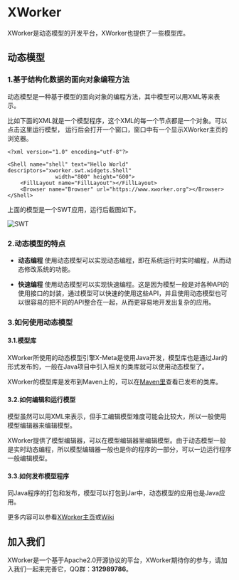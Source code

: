 # XWorker

XWorker是动态模型的开发平台，XWorker也提供了一些模型库。

## 动态模型

### 1.基于结构化数据的面向对象编程方法

动态模型是一种基于模型的面向对象的编程方法，其中模型可以用XML等来表示。

比如下面的XML就是一个模型程序，这个XML的每一个节点都是一个对象。可以点击这里运行模型， 运行后会打开一个窗口，窗口中有一个显示XWorker主页的浏览器。

```
<?xml version="1.0" encoding="utf-8"?>
 
<Shell name="shell" text="Hello World" descriptors="xworker.swt.widgets.Shell"
               width="800" height="600">
    <FillLayout name="FillLayout"></FillLayout>
    <Browser name="Browser" url="https://www.xworker.org"></Browser>
</Shell>
```
上面的模型是一个SWT应用，运行后截图如下。

![SWT](https://images.gitee.com/uploads/images/2019/1217/164635_22cd7199_493262.png "SWT应用")

### 2.动态模型的特点
-  **动态编程** 
使用动态模型可以实现动态编程，即在系统运行时实时编程，从而动态修改系统的功能。
 
- **快速编程**
使用动态模型可以实现快速编程。这是因为模型一般是对各种API的使用接口的封装，通过模型可以快速的使用这些API，并且使用动态模型也可以很容易的把不同的API整合在一起，从而更容易地开发出复杂的应用。

### 3.如何使用动态模型

#### 3.1.模型库
XWorker所使用的动态模型引擎X-Meta是使用Java开发，模型库也是通过Jar的形式发布的，一般在Java项目中引入相关的类库就可以使用动态模型了。

XWorker的模型库是发布到Maven上的，可以在[Maven里](https://mvnrepository.com/search?q=xworker)查看已发布的类库。

#### 3.2.如何编辑和运行模型
模型虽然可以用XML来表示，但手工编辑模型难度可能会比较大，所以一般使用模型编辑器来编辑模型。

XWorker提供了模型编辑器，可以在模型编辑器里编辑模型。由于动态模型一般是实时动态编程，所以模型编辑器一般也是你的程序的一部分，可以一边运行程序一般编辑模型。

#### 3.3.如何发布模型程序
同Java程序的打包和发布，模型可以打包到Jar中，动态模型的应用也是Java应用。

更多内容可以参看[XWorker主页](https://www.xworker.org)或[Wiki](../../wikis/pages)

## 加入我们
XWorker是一个基于Apache2.0开源协议的平台，XWorker期待你的参与，请加入我们一起来完善它，QQ群：**312989786**。

